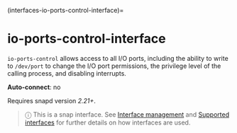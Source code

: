 (interfaces-io-ports-control-interface)=
# io-ports-control-interface

`io-ports-control` allows access to all I/O ports, including the ability to write to `/dev/port` to change the I/O port permissions, the privilege level of the calling process, and disabling interrupts.

**Auto-connect**: no

Requires snapd version _2.21+_.

> ⓘ  This is a snap interface. See [Interface management](/) and [Supported interfaces](/interfaces/index) for further details on how interfaces are used.

